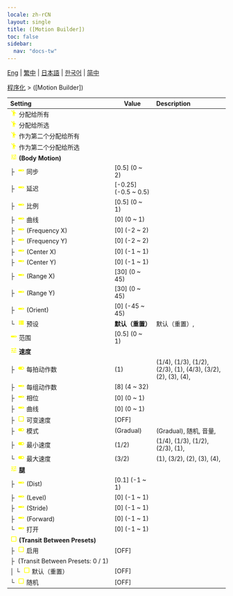 ```yaml
---
locale: zh-rCN
layout: single
title: ([Motion Builder])
toc: false
sidebar:
  nav: "docs-tw"
---
```

[Eng](/dancexr/menu/2025.4/motion/motion_builder) | [繁中](/tw/dancexr/menu/2025.4/motion/motion_builder) | [日本語](/jp/dancexr/menu/2025.4/motion/motion_builder) | [한국어](/kr/dancexr/menu/2025.4/motion/motion_builder) | [简中](/zh/dancexr/menu/2025.4/motion/motion_builder)

[程序化](../menu#程序化) > ([Motion Builder])



| Setting | Value | Description |
| :--- | --- | :--- |
|<nobr> ![motion icon](/images/icon/ic_motion.png)  分配给所有</nobr>|| 
|<nobr> ![motion icon](/images/icon/ic_motion.png)  分配给所选</nobr>|| 
|<nobr> ![motion icon](/images/icon/ic_motion.png)  作为第二个分配给所有</nobr>|| 
|<nobr> ![motion icon](/images/icon/ic_motion.png)  作为第二个分配给所选</nobr>|| 
|<nobr> ![tune icon](/images/icon/ic_tune.png)  <b>(Body Motion)</b></nobr>| | 
|<nobr>├&nbsp; ![slider icon](/images/icon/ic_slider.png)  同步</nobr>| [0.5] (0 ~ 2) | 
|<nobr>├&nbsp; ![slider icon](/images/icon/ic_slider.png)  延迟</nobr>| [-0.25] (-0.5 ~ 0.5) | 
|<nobr>├&nbsp; ![slider icon](/images/icon/ic_slider.png)  比例</nobr>| [0.5] (0 ~ 1) | 
|<nobr>├&nbsp; ![slider icon](/images/icon/ic_slider.png)  曲线</nobr>| [0] (0 ~ 1) | 
|<nobr>├&nbsp; ![slider icon](/images/icon/ic_slider.png)  (Frequency X)</nobr>| [0] (-2 ~ 2) | 
|<nobr>├&nbsp; ![slider icon](/images/icon/ic_slider.png)  (Frequency Y)</nobr>| [0] (-2 ~ 2) | 
|<nobr>├&nbsp; ![slider icon](/images/icon/ic_slider.png)  (Center X)</nobr>| [0] (-1 ~ 1) | 
|<nobr>├&nbsp; ![slider icon](/images/icon/ic_slider.png)  (Center Y)</nobr>| [0] (-1 ~ 1) | 
|<nobr>├&nbsp; ![slider icon](/images/icon/ic_slider.png)  (Range X)</nobr>| [30] (0 ~ 45) | 
|<nobr>├&nbsp; ![slider icon](/images/icon/ic_slider.png)  (Range Y)</nobr>| [30] (0 ~ 45) | 
|<nobr>├&nbsp; ![slider icon](/images/icon/ic_slider.png)  (Orient)</nobr>| [0] (-45 ~ 45) | 
|<nobr>└&nbsp; ![list icon](/images/icon/ic_list.png)  预设</nobr>| **默认（重置）** | 默认（重置）,  |
|<nobr> ![slider icon](/images/icon/ic_slider.png)  范围</nobr>| [0.5] (0 ~ 1) | 
|<nobr> ![tune icon](/images/icon/ic_tune.png)  <b>速度</b></nobr>| | 
|<nobr>├&nbsp; ![toggle_on icon](/images/icon/ic_toggle_on.png)  每拍动作数</nobr>| (1) | (1/4), (1/3), (1/2), (2/3), (1), (4/3), (3/2), (2), (3), (4), 
|<nobr>├&nbsp; ![slider icon](/images/icon/ic_slider.png)  每组动作数</nobr>| [8] (4 ~ 32) | 
|<nobr>├&nbsp; ![slider icon](/images/icon/ic_slider.png)  相位</nobr>| [0] (0 ~ 1) | 
|<nobr>├&nbsp; ![slider icon](/images/icon/ic_slider.png)  曲线</nobr>| [0] (0 ~ 1) | 
|<nobr>├&nbsp; ![check_off icon](/images/icon/ic_check_off.png)  可变速度</nobr>| [OFF] | 
|<nobr>├&nbsp; ![toggle_on icon](/images/icon/ic_toggle_on.png)  模式</nobr>| (Gradual) | (Gradual), 随机, 音量, 
|<nobr>├&nbsp; ![toggle_on icon](/images/icon/ic_toggle_on.png)  最小速度</nobr>| (1/2) | (1/4), (1/3), (1/2), (2/3), (1), 
|<nobr>└&nbsp; ![toggle_on icon](/images/icon/ic_toggle_on.png)  最大速度</nobr>| (3/2) | (1), (3/2), (2), (3), (4), 
|<nobr> ![tune icon](/images/icon/ic_tune.png)  <b>腿</b></nobr>| | 
|<nobr>├&nbsp; ![slider icon](/images/icon/ic_slider.png)  (Dist)</nobr>| [0.1] (-1 ~ 1) | 
|<nobr>├&nbsp; ![slider icon](/images/icon/ic_slider.png)  (Level)</nobr>| [0] (-1 ~ 1) | 
|<nobr>├&nbsp; ![slider icon](/images/icon/ic_slider.png)  (Stride)</nobr>| [0] (-1 ~ 1) | 
|<nobr>├&nbsp; ![slider icon](/images/icon/ic_slider.png)  (Forward)</nobr>| [0] (-1 ~ 1) | 
|<nobr>└&nbsp; ![slider icon](/images/icon/ic_slider.png)  打开</nobr>| [0] (-1 ~ 1) | 
|<nobr> ![check_off icon](/images/icon/ic_check_off.png)  <b>(Transit Between Presets)</b></nobr>| | 
|<nobr>├&nbsp; ![check_off icon](/images/icon/ic_check_off.png)  启用</nobr>| [OFF] | 
|<nobr>├&nbsp; (Transit Between Presets: 0 / 1)</nobr>|| 
|<nobr>│&nbsp;└&nbsp; ![check_off icon](/images/icon/ic_check_off.png)  默认（重置）</nobr>| [OFF] | 
|<nobr>└&nbsp; ![check_off icon](/images/icon/ic_check_off.png)  随机</nobr>| [OFF] | 
